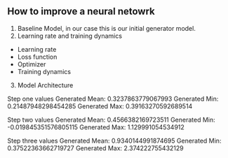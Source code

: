 ## How to improve a neural netowrk

1. Baseline Model, in our case this is our initial generator model.
2. Learning rate and training dynamics
  - Learning rate
  - Loss function
  - Optimizer
  - Training dynamics
3. Model Architecture


Step one values
Generated Mean: 0.3237863779067993
Generated Min: 0.21487948298454285
Generated Max: 0.39163270592689514

Step two values
Generated Mean: 0.4566382169723511
Generated Min: -0.019845351576805115
Generated Max: 1.129991054534912

Step three values
Generated Mean: 0.9340144991874695
Generated Min: 0.37522363662719727
Generated Max: 2.374222755432129